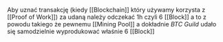 Aby uznać transakcję (kiedy [[Blockchain]] który używamy  korzysta z [[Proof of Work]]) za udaną należy odczekać 1h czyli 6 [[Block]] a to z powodu takiego że pewnemu [[Mining Pool]]  a dokładnie *BTC Guild* udało się samodzielnie wyprodukować właśnie 6 [[Block]]